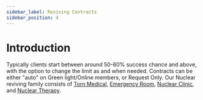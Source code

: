 ```yaml
---
sidebar_label: Reviving Contracts
sidebar_position: 4
---
```


# Introduction

Typically clients start between around 50-60% success chance and above, with the option to change the limit as and when needed. Contracts can be either "auto" on Green light/Online members, or Request Only. Our Nuclear reviving family consists of [Torn Medical](https://www.torn.com/factions.php?step=profile&ID=17133), [Emergency Room](https://www.torn.com/factions.php?step=profile&ID=9745), [Nuclear Clinic](https://www.torn.com/factions.php?step=profile&ID=21028), and [Nuclear Therapy](https://www.torn.com/factions.php?step=profile&ID=13851).
